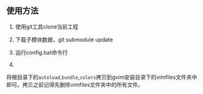 ## 使用方法
1. 使用git工具clone当前工程

2. 下载子模块数据，git submodule update

3. 运行config.bat命令行

4.
将根目录下的`autoload`,`bundle`,`colors`拷贝到gvim安装目录下的vimfiles文件夹中即可。拷贝之前记得先删除vimfiles文件夹中的所有文件。
